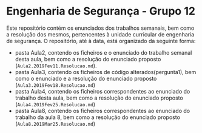 # Engenharia de Segurança - Grupo 12
Este repositório contém os enunciados dos trabalhos semanais, bem como a resolução dos mesmos, pertencentes à unidade curricular de engenharia de segurança.
O repositório, até à data, está organizado da seguinte forma:
- pasta Aula2, contendo os ficheiros e o enunciado do trabalho semanal desta aula, bem como a resolução do enunciado proposto (`Aula2.2019Fev11.Resolucao.md`).
- pasta Aula3, contendo os ficheiros de código alterados(pergunta1), bem como o enunciado e a resolução do enunciado proposto (`Aula3.2019Fev18.Resolucao.md`)
- pasta Aula4, contendo os ficheiros correspondentes ao enunciado do trabalho desta aula, bem como a resolução do enunciado proposto (`Aula4.2019Fev25.Resolucao.md`)
- pasta Aula8, contendo os ficheiros correspondentes ao enunciado do trabalho da aula 8, bem como a resolução do enunciado proposto (`Aula8.2019Mar25.Resolucao.md`)